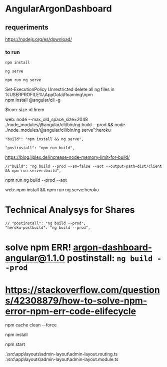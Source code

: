 # AngularArgonDashboard

## requeriments
https://nodejs.org/es/download/
### to run

```
npm install
```
```
ng serve
```
```
npm run ng serve
```

Set-ExecutionPolicy Unrestricted
delete all ng files in %USERPROFILE%\AppData\Roaming\npm\
npm install @angular/cli -g

$icon-size-xl
5rem


web: node --max_old_space_size=2048 ./node_modules/@angular/cli/bin/ng build --prod && node ./node_modules/@angular/cli/bin/ng serve":heroku


    "build": "npm install && ng serve", 

    "postinstall": "npm run build",

https://blog.liplex.de/increase-node-memory-limit-for-build/

    //"build": "ng build --prod --sm=false --aot --output-path=dist/client && npm run server:build",
npm run ng build --prod --aot

web: npm install && npm run ng serve:heroku



# Technical Analysys for Shares

    // "postinstall": "ng build --prod",
    "heroku-postbuild": "ng build --prod",

# solve npm ERR! argon-dashboard-angular@1.1.0 postinstall: `ng build --prod`
# https://stackoverflow.com/questions/42308879/how-to-solve-npm-error-npm-err-code-elifecycle
npm cache clean --force

npm install

npm start

.\src\app\layouts\admin-layout\admin-layout.routing.ts
.\src\app\layouts\admin-layout\admin-layout.module.ts
